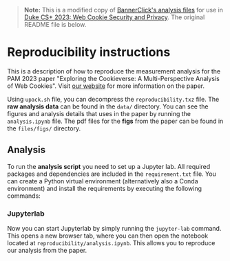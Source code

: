 > **Note:** This is a modified copy of [BannerClick's analysis files](https://doi.org/10.17617/3.1MUYFX) for use in [Duke CS+ 2023: Web Cookie Security and Privacy](https://cs.duke.edu/undergraduate/research/csplus). The original README file is below.

# Reproducibility instructions

This is a description of how to reproduce the measurement analysis for the PAM 2023 paper "Exploring the Cookieverse: A Multi-Perspective Analysis of Web Cookies". Visit [our website](https://bannerclick.github.io/) for more information on the paper.

Using `upack.sh` file, you can decompress the `reproducibility.txz` file. The **raw analysis data** can be found in the `data/` directory. You can see the figures and analysis details that uses in the paper by running the `analysis.ipynb` file. The pdf files for the **figs** from the paper can be found in the `files/figs/` directory.

## Analysis

To run the **analysis script** you need to set up a Jupyter lab. All required packages and dependencies are included in the `requirement.txt` file. You can create a Python virtual environment (alternatively also a Conda environment) and install the requirements by executing the following commands:

### Jupyterlab

Now you can start Jupyterlab by simply running the `jupyter-lab` command. This opens a new browser tab, where you can then open the notebook located at `reproducibility/analysis.ipynb`. This allows you to reproduce our analysis from the paper.

